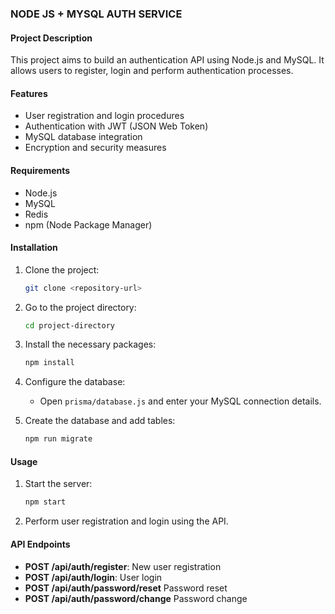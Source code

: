 ### NODE JS + MYSQL AUTH SERVICE

#### Project Description
This project aims to build an authentication API using Node.js and MySQL. It allows users to register, login and perform authentication processes.

#### Features
- User registration and login procedures
- Authentication with JWT (JSON Web Token)
- MySQL database integration
- Encryption and security measures

#### Requirements
- Node.js
- MySQL
- Redis
- npm (Node Package Manager)

#### Installation
1. Clone the project:
    ```bash
    git clone <repository-url>
    ```
2. Go to the project directory:
    ```bash
    cd project-directory
    ```
3. Install the necessary packages:
    ```bash
    npm install
    ```
4. Configure the database:
    - Open `prisma/database.js` and enter your MySQL connection details.

5. Create the database and add tables:
    ```bash
    npm run migrate
    ```

#### Usage
1. Start the server:
    ```bash
    npm start
    ```
2. Perform user registration and login using the API.

#### API Endpoints
- **POST /api/auth/register**: New user registration
- **POST /api/auth/login**: User login
- **POST /api/auth/password/reset** Password reset
- **POST /api/auth/password/change** Password change


